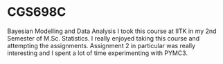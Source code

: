 # CGS698C
Bayesian Modelling and Data Analysis
I took this  course at IITK in my 2nd Semester of M.Sc. Statistics. I really enjoyed taking this course and attempting the assignments. Assignment 2 in particular was really interesting and I spent a lot of time experimenting with PYMC3.
